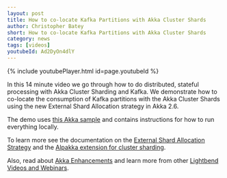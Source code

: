 ```yaml
---
layout: post
title: How to co-locate Kafka Partitions with Akka Cluster Shards 
author: Christopher Batey
short: How to co-locate Kafka Partitions with Akka Cluster Shards 
category: news
tags: [videos]
youtubeId: Ad2DyOn4dlY
---
```


{% include youtubePlayer.html id=page.youtubeId %}

In this 14 minute video we go through how to do distributed, stateful processing with Akka Cluster Sharding and Kafka. We
demonstrate how to co-locate the consumption of Kafka partitions with the Akka Cluster Shards using the new External
Shard Allocation strategy in Akka 2.6.

The demo uses [this Akka sample](https://github.com/akka/akka-samples/tree/2.6/akka-sample-kafka-to-sharding-scala) and contains instructions for how to run everything locally.

To learn more see the documentation on the [External Shard Allocation
Strategy](https://doc.akka.io/docs/akka/current/typed/cluster-sharding.html#external-shard-allocation) and the [Alpakka
extension for cluster sharding](https://doc.akka.io/docs/alpakka-kafka/snapshot/cluster-sharding.html).

Also, read about [Akka Enhancements](https://doc.akka.io/docs/akka-enhancements) and learn more from other [Lightbend Videos and Webinars](https://www.lightbend.com/videos-and-webinars).
